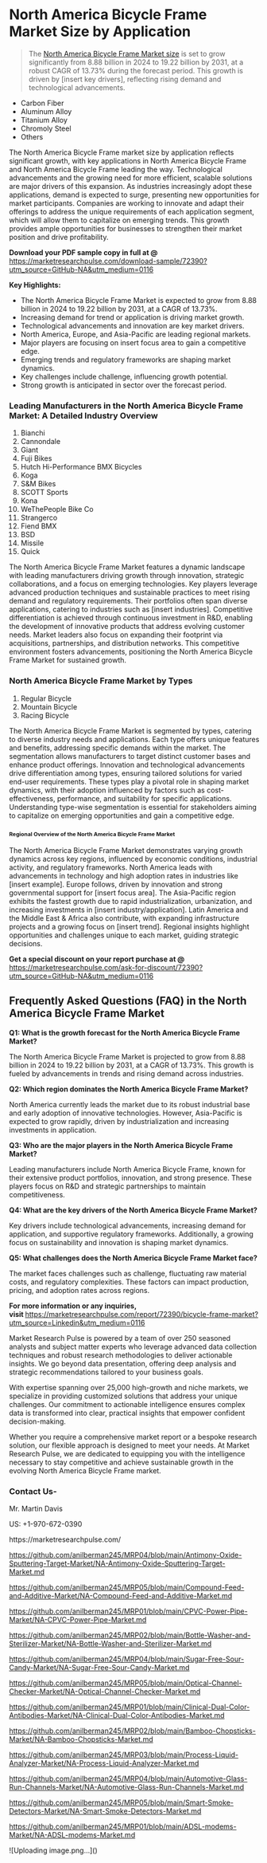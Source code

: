 <h1>North America Bicycle Frame Market&nbsp;Size by Application</h1><blockquote><p>The <a href="https://marketresearchpulse.com/download-sample/72390?utm_source=GitHub-NA&amp;utm_medium=0116">North America Bicycle Frame Market size</a> is set to grow significantly from 8.88 billion in 2024 to 19.22 billion by 2031, at a robust CAGR of 13.73% during the forecast period. This growth is driven by [insert key drivers], reflecting rising demand and technological advancements.</p></blockquote><ul><li>Carbon Fiber<li> Aluminum Alloy<li> Titanium Alloy<li> Chromoly Steel<li> Others</li></ul><p>The North America Bicycle Frame market size by application reflects significant growth, with key applications in North America Bicycle Frame and North America Bicycle Frame leading the way. Technological advancements and the growing need for more efficient, scalable solutions are major drivers of this expansion. As industries increasingly adopt these applications, demand is expected to surge, presenting new opportunities for market participants. Companies are working to innovate and adapt their offerings to address the unique requirements of each application segment, which will allow them to capitalize on emerging trends. This growth provides ample opportunities for businesses to strengthen their market position and drive profitability.</p><p><strong>Download your PDF sample copy in full at @ </strong><a href="https://marketresearchpulse.com/download-sample/72390?utm_source=GitHub-NA&amp;utm_medium=0116">https://marketresearchpulse.com/download-sample/72390?utm_source=GitHub-NA&amp;utm_medium=0116</a></p><p><strong>Key Highlights: </strong></p><ul><li>The North America Bicycle Frame Market is expected to grow from 8.88 billion in 2024 to 19.22 billion by 2031, at a CAGR of 13.73%.</li><li>Increasing demand for trend or application is driving market growth.</li><li>Technological advancements and innovation are key market drivers.</li><li>North America, Europe, and Asia-Pacific are leading regional markets.</li><li>Major players are focusing on insert focus area to gain a competitive edge.</li><li>Emerging trends and regulatory frameworks are shaping market dynamics.</li><li>Key challenges include challenge, influencing growth potential.</li><li>Strong growth is anticipated in sector over the forecast period.</li></ul><h3>Leading Manufacturers in the North America Bicycle Frame Market: A Detailed Industry Overview</h3><ol><li>Bianchi</li><li>Cannondale</li><li>Giant</li><li>Fuji Bikes</li><li>Hutch Hi-Performance BMX Bicycles</li><li>Koga</li><li>S&M Bikes</li><li>SCOTT Sports</li><li>Kona</li><li>WeThePeople Bike Co</li><li>Strangerco</li><li>Fiend BMX</li><li>BSD</li><li>Missile</li><li>Quick</li></ol><div class="flex max-w-full flex-col flex-grow"><div class="min-h-8 text-message flex w-full flex-col items-end gap-2 whitespace-normal break-words [.text-message+&amp;]:mt-5" dir="auto" data-message-author-role="assistant" data-message-id="fd8432e4-4910-450d-b182-61b7bfb0a01f" data-message-model-slug="gpt-4o"><div class="flex w-full flex-col gap-1 empty:hidden first:pt-[3px]"><div class="markdown prose w-full break-words dark:prose-invert light"><p>The North America Bicycle Frame Market features a dynamic landscape with leading manufacturers driving growth through innovation, strategic collaborations, and a focus on emerging technologies. Key players leverage advanced production techniques and sustainable practices to meet rising demand and regulatory requirements. Their portfolios often span diverse applications, catering to industries such as [insert industries]. Competitive differentiation is achieved through continuous investment in R&amp;D, enabling the development of innovative products that address evolving customer needs. Market leaders also focus on expanding their footprint via acquisitions, partnerships, and distribution networks. This competitive environment fosters advancements, positioning the North America Bicycle Frame Market for sustained growth.</p></div></div></div></div><h3>North America Bicycle Frame Market by Types</h3><ol><li>Regular Bicycle<li> Mountain Bicycle<li> Racing Bicycle</li></ol><div class="flex max-w-full flex-col flex-grow"><div class="min-h-8 text-message flex w-full flex-col items-end gap-2 whitespace-normal break-words [.text-message+&amp;]:mt-5" dir="auto" data-message-author-role="assistant" data-message-id="084470be-0bb7-4664-bddf-5156b4f41249" data-message-model-slug="gpt-4o-mini"><div class="flex w-full flex-col gap-1 empty:hidden first:pt-[3px]"><div class="markdown prose w-full break-words dark:prose-invert light"><p>The North America Bicycle Frame Market is segmented by types, catering to diverse industry needs and applications. Each type offers unique features and benefits, addressing specific demands within the market. The segmentation allows manufacturers to target distinct customer bases and enhance product offerings. Innovation and technological advancements drive differentiation among types, ensuring tailored solutions for varied end-user requirements. These types play a pivotal role in shaping market dynamics, with their adoption influenced by factors such as cost-effectiveness, performance, and suitability for specific applications. Understanding type-wise segmentation is essential for stakeholders aiming to capitalize on emerging opportunities and gain a competitive edge.</p></div></div></div></div><h3><span style="font-size: 11px;">Regional Overview of the North America Bicycle Frame Market</span></h3><div class="flex max-w-full flex-col flex-grow"><div class="min-h-8 text-message flex w-full flex-col items-end gap-2 whitespace-normal break-words [.text-message+&amp;]:mt-5" dir="auto" data-message-author-role="assistant" data-message-id="e9038762-ce64-4e30-91c9-9bd413514231" data-message-model-slug="gpt-4o-mini"><div class="flex w-full flex-col gap-1 empty:hidden first:pt-[3px]"><div class="markdown prose w-full break-words dark:prose-invert light"><p>The North America Bicycle Frame Market demonstrates varying growth dynamics across key regions, influenced by economic conditions, industrial activity, and regulatory frameworks. North America leads with advancements in technology and high adoption rates in industries like [insert example]. Europe follows, driven by innovation and strong governmental support for [insert focus area]. The Asia-Pacific region exhibits the fastest growth due to rapid industrialization, urbanization, and increasing investments in [insert industry/application]. Latin America and the Middle East &amp; Africa also contribute, with expanding infrastructure projects and a growing focus on [insert trend]. Regional insights highlight opportunities and challenges unique to each market, guiding strategic decisions.</p></div></div></div></div><p><strong>Get a special discount on your report purchase at @ </strong><a href="https://marketresearchpulse.com/ask-for-discount/72390?utm_source=GitHub-NA&amp;utm_medium=0116">https://marketresearchpulse.com/ask-for-discount/72390?utm_source=GitHub-NA&amp;utm_medium=0116</a></p><h2>Frequently Asked Questions (FAQ) in the North America Bicycle Frame Market</h2><p><strong>Q1: What is the growth forecast for the North America Bicycle Frame Market?</strong></p><p>The North America Bicycle Frame Market is projected to grow from 8.88 billion in 2024 to 19.22 billion by 2031, at a CAGR of 13.73%. This growth is fueled by advancements in trends and rising demand across industries.</p><p><strong>Q2: Which region dominates the North America Bicycle Frame Market?</strong></p><p>North America currently leads the market due to its robust industrial base and early adoption of innovative technologies. However, Asia-Pacific is expected to grow rapidly, driven by industrialization and increasing investments in application.</p><p><strong>Q3: Who are the major players in the North America Bicycle Frame Market?</strong></p><p>Leading manufacturers include North America Bicycle Frame, known for their extensive product portfolios, innovation, and strong presence. These players focus on R&amp;D and strategic partnerships to maintain competitiveness.</p><p><strong>Q4: What are the key drivers of the North America Bicycle Frame Market?</strong></p><p>Key drivers include technological advancements, increasing demand for application, and supportive regulatory frameworks. Additionally, a growing focus on sustainability and innovation is shaping market dynamics.</p><p><strong>Q5: What challenges does the North America Bicycle Frame Market face?</strong></p><p>The market faces challenges such as challenge, fluctuating raw material costs, and regulatory complexities. These factors can impact production, pricing, and adoption rates across regions.</p><p><strong>For more information or any inquiries, visit&nbsp;</strong><a href="https://marketresearchpulse.com/report/72390/bicycle-frame-market?utm_source=Linkedin&utm_medium=0116">https://marketresearchpulse.com/report/72390/bicycle-frame-market?utm_source=Linkedin&utm_medium=0116</a></p><p>Market Research Pulse is powered by a team of over 250 seasoned analysts and subject matter experts who leverage advanced data collection techniques and robust research methodologies to deliver actionable insights. We go beyond data presentation, offering deep analysis and strategic recommendations tailored to your business goals.</p><p>With expertise spanning over 25,000 high-growth and niche markets, we specialize in providing customized solutions that address your unique challenges. Our commitment to actionable intelligence ensures complex data is transformed into clear, practical insights that empower confident decision-making.</p><p>Whether you require a comprehensive market report or a bespoke research solution, our flexible approach is designed to meet your needs. At Market Research Pulse, we are dedicated to equipping you with the intelligence necessary to stay competitive and achieve sustainable growth in the evolving North America Bicycle Frame market.</p><h3><strong>Contact Us-</strong></h3><p>Mr. Martin Davis</p><p>US: +1-970-672-0390</p><p>https://marketresearchpulse.com/</p><p><a href="https://github.com/anilberman245/MRP04/blob/main/Antimony-Oxide-Sputtering-Target-Market/NA-Antimony-Oxide-Sputtering-Target-Market.md">https://github.com/anilberman245/MRP04/blob/main/Antimony-Oxide-Sputtering-Target-Market/NA-Antimony-Oxide-Sputtering-Target-Market.md</a></p><p><a href="https://github.com/anilberman245/MRP05/blob/main/Compound-Feed-and-Additive-Market/NA-Compound-Feed-and-Additive-Market.md">https://github.com/anilberman245/MRP05/blob/main/Compound-Feed-and-Additive-Market/NA-Compound-Feed-and-Additive-Market.md</a></p><p><a href="https://github.com/anilberman245/MRP01/blob/main/CPVC-Power-Pipe-Market/NA-CPVC-Power-Pipe-Market.md">https://github.com/anilberman245/MRP01/blob/main/CPVC-Power-Pipe-Market/NA-CPVC-Power-Pipe-Market.md</a></p><p><a href="https://github.com/anilberman245/MRP02/blob/main/Bottle-Washer-and-Sterilizer-Market/NA-Bottle-Washer-and-Sterilizer-Market.md">https://github.com/anilberman245/MRP02/blob/main/Bottle-Washer-and-Sterilizer-Market/NA-Bottle-Washer-and-Sterilizer-Market.md</a></p><p><a href="https://github.com/anilberman245/MRP04/blob/main/Sugar-Free-Sour-Candy-Market/NA-Sugar-Free-Sour-Candy-Market.md">https://github.com/anilberman245/MRP04/blob/main/Sugar-Free-Sour-Candy-Market/NA-Sugar-Free-Sour-Candy-Market.md</a></p><p><a href="https://github.com/anilberman245/MRP05/blob/main/Optical-Channel-Checker-Market/NA-Optical-Channel-Checker-Market.md">https://github.com/anilberman245/MRP05/blob/main/Optical-Channel-Checker-Market/NA-Optical-Channel-Checker-Market.md</a></p><p><a href="https://github.com/anilberman245/MRP01/blob/main/Clinical-Dual-Color-Antibodies-Market/NA-Clinical-Dual-Color-Antibodies-Market.md">https://github.com/anilberman245/MRP01/blob/main/Clinical-Dual-Color-Antibodies-Market/NA-Clinical-Dual-Color-Antibodies-Market.md</a></p><p><a href="https://github.com/anilberman245/MRP02/blob/main/Bamboo-Chopsticks-Market/NA-Bamboo-Chopsticks-Market.md">https://github.com/anilberman245/MRP02/blob/main/Bamboo-Chopsticks-Market/NA-Bamboo-Chopsticks-Market.md</a></p><p><a href="https://github.com/anilberman245/MRP03/blob/main/Process-Liquid-Analyzer-Market/NA-Process-Liquid-Analyzer-Market.md">https://github.com/anilberman245/MRP03/blob/main/Process-Liquid-Analyzer-Market/NA-Process-Liquid-Analyzer-Market.md</a></p><p><a href="https://github.com/anilberman245/MRP04/blob/main/Automotive-Glass-Run-Channels-Market/NA-Automotive-Glass-Run-Channels-Market.md">https://github.com/anilberman245/MRP04/blob/main/Automotive-Glass-Run-Channels-Market/NA-Automotive-Glass-Run-Channels-Market.md</a></p><p><a href="https://github.com/anilberman245/MRP05/blob/main/Smart-Smoke-Detectors-Market/NA-Smart-Smoke-Detectors-Market.md">https://github.com/anilberman245/MRP05/blob/main/Smart-Smoke-Detectors-Market/NA-Smart-Smoke-Detectors-Market.md</a></p><p><a href="https://github.com/anilberman245/MRP01/blob/main/ADSL-modems-Market/NA-ADSL-modems-Market.md">https://github.com/anilberman245/MRP01/blob/main/ADSL-modems-Market/NA-ADSL-modems-Market.md</a></p>
![Uploading image.png…]()
